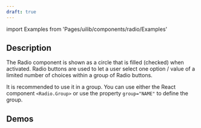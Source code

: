 ```yaml
---
draft: true
---
```


import Examples from 'Pages/uilib/components/radio/Examples'

## Description

The Radio component is shown as a circle that is filled (checked) when activated.
Radio buttons are used to let a user select one option / value of a limited number of choices within a group of Radio buttons.

It is recommended to use it in a group. You can use either the React component `<Radio.Group>` or use the property `group="NAME"` to define the group.

## Demos

<Examples />
